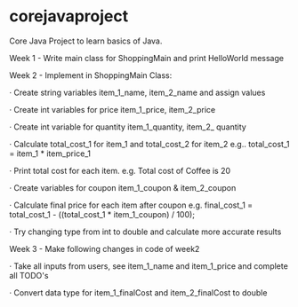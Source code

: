 # corejavaproject

Core Java Project to learn basics of Java.

Week 1 - Write main class for ShoppingMain and print HelloWorld message

Week 2 - Implement in ShoppingMain Class:

·         Create string variables item_1_name, item_2_name and assign values

·         Create int variables for price item_1_price, item_2_price

·         Create int variable for quantity item_1_quantity, item_2_ quantity

·         Calculate total_cost_1 for item_1 and total_cost_2 for item_2  e.g.. total_cost_1 = item_1 * item_price_1

·         Print total cost for each item. e.g. Total cost of Coffee is 20

·         Create variables for coupon item_1_coupon & item_2_coupon

·         Calculate final price for each item after coupon e.g. final_cost_1 = total_cost_1 - ((total_cost_1 * item_1_coupon) / 100);

·         Try changing type from int to double and calculate more accurate results

Week 3 -  Make following changes in code of week2 

·         Take all inputs from users, see item_1_name and item_1_price and complete all TODO's

·         Convert data type for item_1_finalCost and item_2_finalCost to double

